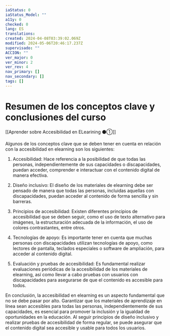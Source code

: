```yaml
---
iaStatus: 0
iaStatus_Model: ""
a11y: 0
checked: 0
lang: ES
translations: 
created: 2024-04-08T03:39:02.069Z
modified: 2024-05-06T20:46:17.237Z
supervisado: ""
ACCION: ""
ver_major: 0
ver_minor: 2
ver_rev: 4
nav_primary: []
nav_secondary: []
tags: []
---
```

# Resumen de los conceptos clave y conclusiones del curso

[[Aprender sobre Accesibilidad en ELearining ⚫①]]

Algunos de los conceptos clave que se deben tener en cuenta en relación con la accesibilidad en elearning son los siguientes:

1. Accesibilidad: Hace referencia a la posibilidad de que todas las personas, independientemente de sus capacidades o discapacidades, puedan acceder, comprender e interactuar con el contenido digital de manera efectiva.

2. Diseño inclusivo: El diseño de los materiales de elearning debe ser pensado de manera que todas las personas, incluidas aquellas con discapacidades, puedan acceder al contenido de forma sencilla y sin barreras.

3. Principios de accesibilidad: Existen diferentes principios de accesibilidad que se deben seguir, como el uso de texto alternativo para imágenes, la estructuración adecuada de la información, el uso de colores contrastantes, entre otros.

4. Tecnologías de apoyo: Es importante tener en cuenta que muchas personas con discapacidades utilizan tecnologías de apoyo, como lectores de pantalla, teclados especiales o software de ampliación, para acceder al contenido digital.

5. Evaluación y pruebas de accesibilidad: Es fundamental realizar evaluaciones periódicas de la accesibilidad de los materiales de elearning, así como llevar a cabo pruebas con usuarios con discapacidades para asegurarse de que el contenido es accesible para todos.

En conclusión, la accesibilidad en elearning es un aspecto fundamental que no se debe pasar por alto. Garantizar que los materiales de aprendizaje en línea sean accesibles para todas las personas, independientemente de sus capacidades, es esencial para promover la inclusión y la igualdad de oportunidades en la educación. Al seguir principios de diseño inclusivo y realizar pruebas de accesibilidad de forma regular, se puede asegurar que el contenido digital sea accesible y usable para todos los usuarios.
